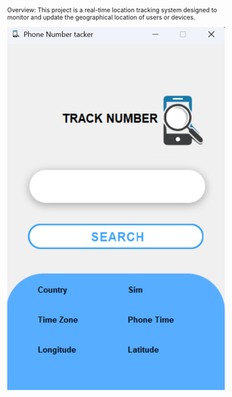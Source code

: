 Overview:
This project is a real-time location tracking system designed to monitor and update the geographical location of users or devices.

![image alt](https://github.com/Priyadharshiniiiii/LocationTracker/blob/main/Screenshot%202025-01-23%20190607.png?raw=true)
